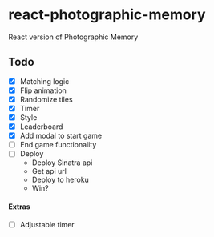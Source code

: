 # react-photographic-memory
React version of Photographic Memory

## Todo

- [x] Matching logic
- [x] Flip animation
- [x] Randomize tiles
- [x] Timer
- [x] Style
- [x] Leaderboard
- [x] Add modal to start game
- [ ] End game functionality
- [ ] Deploy
  - Deploy Sinatra api
  - Get api url
  - Deploy to heroku
  - Win?

#### Extras

- [ ] Adjustable timer
